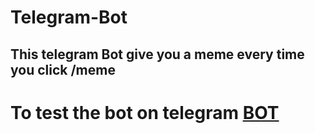 # Telegram-Bot
## This telegram Bot give you a meme every time you click /meme
# To test the bot on telegram [BOT](https://t.me/memefreebot)
